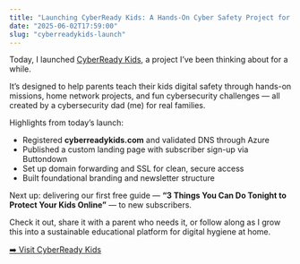 ```yaml
---
title: "Launching CyberReady Kids: A Hands-On Cyber Safety Project for Families"
date: "2025-06-02T17:59:00"
slug: "cyberreadykids-launch"
---
```


<p>Today, I launched <a href="https://www.cyberreadykids.com" target="_blank">CyberReady Kids</a>, a project I’ve been thinking about for a while.</p>

<p>It’s designed to help parents teach their kids digital safety through hands-on missions, home network projects, and fun cybersecurity challenges — all created by a cybersecurity dad (me) for real families.</p>

<p>Highlights from today’s launch:</p>
<ul>
  <li>Registered <strong>cyberreadykids.com</strong> and validated DNS through Azure</li>
  <li>Published a custom landing page with subscriber sign-up via Buttondown</li>
  <li>Set up domain forwarding and SSL for clean, secure access</li>
  <li>Built foundational branding and newsletter structure</li>
</ul>

<p>Next up: delivering our first free guide — <strong>“3 Things You Can Do Tonight to Protect Your Kids Online”</strong> — to new subscribers.</p>

<p>Check it out, share it with a parent who needs it, or follow along as I grow this into a sustainable educational platform for digital hygiene at home.</p>

<p><a href="https://www.cyberreadykids.com" target="_blank">➡️ Visit CyberReady Kids</a></p>
